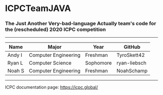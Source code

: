# ICPCTeamJAVA
### The Just Another Very-bad-language Actually team's code for the (rescheduled) 2020 ICPC competition
---
|Name|Major|Year|GitHub|
|----|-----|----|------|
|Andy I|Computer Engineering|Freshman|TyroSkett42|
|Ryan L|Computer Science|Sophomore|ryan-liebsch|
|Noah S|Computer Engineering|Freshman|NoahSchamp|
---
ICPC documentation page:
https://icpc.global/
